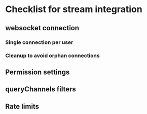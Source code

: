 # Checklist for stream integration

## websocket connection

### Single connection per user

### Cleanup to avoid orphan connections

## Permission settings

## queryChannels filters

## Rate limits

